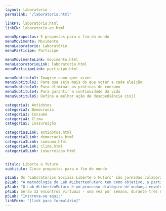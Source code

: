 ```yaml
---
layout: laboratorio
permalink: '/laboratorio.html'

linkPT: laboratorio.html
linkEN: laboratorio-en.html

menu5propostas: 5 propostas para o fim do mundo
menuMovimento: Movimento
menuLaboratorio: Laboratório
menuParticipe: Participe

menuMovimentoLink: movimento.html
menuLaboratorioLink: laboratorio.html
menuParticipeLink: participe.html 

menuSubtitulo1: Imagine como quer viver
menuSubtitulo2: Para que seja mais do que votar a cada eleição
menuSubtitulo3: Para eliminar as práticas de consumo
menuSubtitulo4: Para garantir a continuidade da vida
menuSubtitulo5: Defina a melhor ação de desobediência civil

categoria1: Antídotos
categoria2: Democracia
categoria3: Consumo
categoria4: Clima
categoria5: Inssureição

categoria1Link: antidotos.html
categoria2Link: democracia.html
categoria3Link: consumo.html
categoria4Link: clima.html
categoria5Link: insurreicao.html


titulo: Liberte o futuro
subtitulo: Cinco propostas para o fim do mundo

p1Lab: Os 'Laboratórios Sociais Liberte o Futuro' são jornadas colaborativas de encontros online entre pessoas que protagonizam inovações para criar futuros, a partir do chamado das "Cinco Propostas para Adiar o Fim do Mundo". É o momento de aprofundamento, de planejar ações para o futuro e executá-las no presente. É uma invocação da responsabilidade coletiva expressada pela equação da rebelião, Eu+1+ (criação do pescador e poeta do Xingu Élio Alves da Silva).
p2Lab: "A metodologia do Lab #LiberteoFuturo tem como objetivo, a partir do  entendimento sistêmico dos problemas, estimular ideias, ações, protótipos e propostas que  promovam a cultura em rede, novas incidências na vida coletiva e pautas interativistas, possibilitando a ampliação e o fortalecimento de vínculos, assim como a criação de estratégias de convergência entre pessoas que protagonizam inovações"
p3Lab: "O Lab #LiberteoFuturo é um processo dialógico de mudança envolvendo pessoas interessadas em construir um futuro promissor e/ou iniciativas destinadas a abordar os problemas pela raiz, acelerar a transformação, convergir ações e contribuir para a promoção do bem comum."
p4Lab: Serão 12 encontros virtuais - uma vez por semana, durante três meses - com duração de duas horas cada, entre encontros com convidados, de co-criação e alinhamento do grupo. O compromisso é com o processo, com a experimentação e com a colaboração, mas a intenção é despertar o interesse das pessoas e coletivos para a ideação e a ação.
p5Lab: "Inscreva-se aqui:"
linkForm: "[link para formulário]"
---
```

